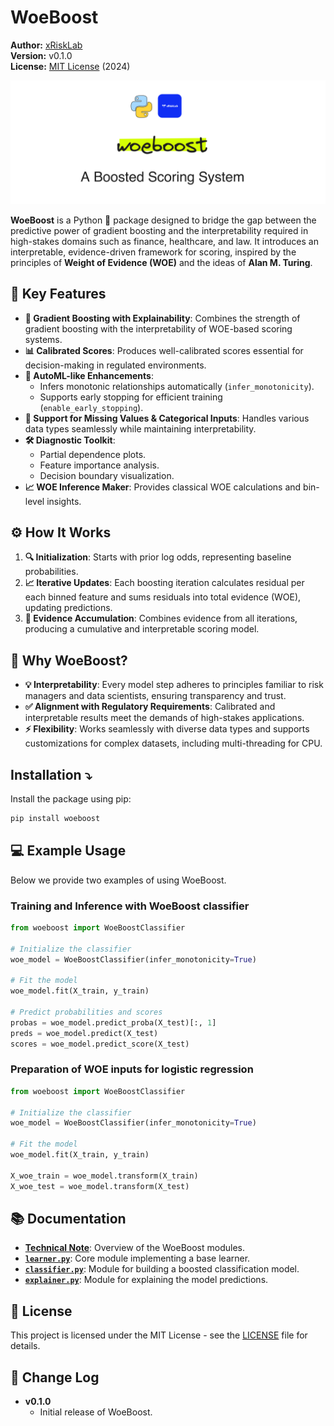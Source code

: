 # WoeBoost
**Author:** [xRiskLab](https://github.com/xRiskLab)<br>
**Version:** v0.1.0<br>
**License:** [MIT License](https://opensource.org/licenses/MIT) (2024)

![Title](docs/ims/woeboost.png)

**WoeBoost** is a Python 🐍 package designed to bridge the gap between the predictive power of gradient boosting and the interpretability required in high-stakes domains such as finance, healthcare, and law. It introduces an interpretable, evidence-driven framework for scoring, inspired by the principles of **Weight of Evidence (WOE)** and the ideas of **Alan M. Turing**.

## 🔑 Key Features

- **🌟 Gradient Boosting with Explainability**: Combines the strength of gradient boosting with the interpretability of WOE-based scoring systems.
- **📊 Calibrated Scores**: Produces well-calibrated scores essential for decision-making in regulated environments.
- **🤖 AutoML-like Enhancements**:
  - Infers monotonic relationships automatically (`infer_monotonicity`).
  - Supports early stopping for efficient training (`enable_early_stopping`).
- **🔧 Support for Missing Values & Categorical Inputs**: Handles various data types seamlessly while maintaining interpretability.
- **🛠️ Diagnostic Toolkit**:
  - Partial dependence plots.
  - Feature importance analysis.
  - Decision boundary visualization.
- **📈 WOE Inference Maker**: Provides classical WOE calculations and bin-level insights.

## ⚙️ How It Works

1. **🔍 Initialization**: Starts with prior log odds, representing baseline probabilities.
2. **📈 Iterative Updates**: Each boosting iteration calculates residual per each binned feature and sums residuals into total evidence (WOE), updating predictions.
3. **🔗 Evidence Accumulation**: Combines evidence from all iterations, producing a cumulative and interpretable scoring model.

## 🧐 Why WoeBoost?

- **💡 Interpretability**: Every model step adheres to principles familiar to risk managers and data scientists, ensuring transparency and trust.
- **✅ Alignment with Regulatory Requirements**: Calibrated and interpretable results meet the demands of high-stakes applications.
- **⚡ Flexibility**: Works seamlessly with diverse data types and supports customizations for complex datasets, including multi-threading for CPU.

## Installation ⤵

Install the package using pip:

```bash
pip install woeboost
```

## 💻 Example Usage

Below we provide two examples of using WoeBoost.

### Training and Inference with WoeBoost classifier

```python
from woeboost import WoeBoostClassifier

# Initialize the classifier
woe_model = WoeBoostClassifier(infer_monotonicity=True)

# Fit the model
woe_model.fit(X_train, y_train)

# Predict probabilities and scores
probas = woe_model.predict_proba(X_test)[:, 1]
preds = woe_model.predict(X_test)
scores = woe_model.predict_score(X_test)
```

### Preparation of WOE inputs for logistic regression

```python
from woeboost import WoeBoostClassifier

# Initialize the classifier
woe_model = WoeBoostClassifier(infer_monotonicity=True)

# Fit the model
woe_model.fit(X_train, y_train)

X_woe_train = woe_model.transform(X_train)
X_woe_test = woe_model.transform(X_test)
```

## 📚 Documentation

- **[Technical Note](./docs/technical_note.md)**: Overview of the WoeBoost modules.
- **[`learner.py`](./docs/learner.md)**: Core module implementing a base learner.
- **[`classifier.py`](./docs/classifier.md)**: Module for building a boosted classification model.
- **[`explainer.py`](./docs/explainer.md)**: Module for explaining the model predictions.

## 📄 License
This project is licensed under the MIT License - see the [LICENSE](LICENSE.md) file for details.

## 📃 Change Log

- **v0.1.0**
  - Initial release of WoeBoost.
